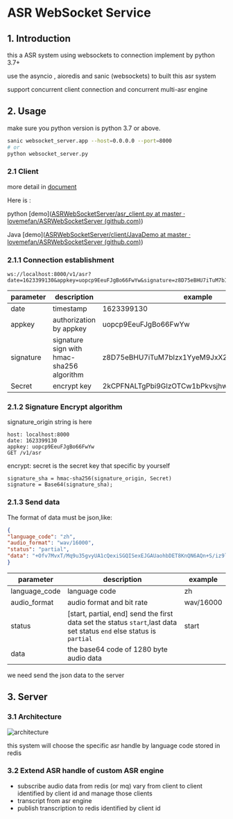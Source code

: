 # ASR WebSocket Service

## 1. Introduction

this a ASR system using  websockets to connection implement by python 3.7+

use the asyncio , aioredis and sanic (websockets)  to built this asr system 

support  concurrent client connection and concurrent multi-asr engine 

## 2.  Usage

make sure you python version is python 3.7 or above.

```bash
sanic websocket_server.app --host=0.0.0.0 --port=8000
# or
python websocket_server.py
```

### 2.1 Client

more detail in [document](https://450489712.gitbook.io/asr-websocket-service/)

Here is :

python [demo]([ASRWebSocketServer/asr_client.py at master · lovemefan/ASRWebSocketServer (github.com)](https://github.com/lovemefan/ASRWebSocketServer/blob/master/client/asr_client.py))

Java [demo]([ASRWebSocketServer/client/JavaDemo at master · lovemefan/ASRWebSocketServer (github.com)](https://github.com/lovemefan/ASRWebSocketServer/tree/master/client/JavaDemo))

### 2.1.1 Connection establishment

```http
ws://localhost:8000/v1/asr?date=1623399130&appkey=uopcp9EeuFJgBo66FwYw&signature=z8D75eBHU7iTuM7bIzx1YyeM9JxX230Gc87VL02Gpxk=
```



| parameter | description                               | example                                      |
| --------- | ----------------------------------------- | -------------------------------------------- |
| date      | timestamp                                 | 1623399130                                   |
| appkey    | authorization by appkey                   | uopcp9EeuFJgBo66FwYw                         |
| signature | signature sign with hmac-sha256 algorithm | z8D75eBHU7iTuM7bIzx1YyeM9JxX230Gc87VL02Gpxk= |
| Secret    | encrypt key                               | 2kCPFNALTgPbi9GIzOTCw1bPkvsjhwI9gsMKoRocKW8= |

### 2.1.2 Signature Encrypt algorithm

signature_origin  string is here

```
host: localhost:8000
date: 1623399130
appkey: uopcp9EeuFJgBo66FwYw
GET /v1/asr
```

encrypt: secret is the secret key that specific by yourself

```
signature_sha = hmac-sha256(signature_origin, Secret)
signature = Base64(signature_sha);
```



### 2.1.3  Send data

The  format of data must be json,like:

```json
{
"language_code": "zh",
"audio_format": "wav/16000",
"status": "partial",
"data": "+Ofv7MvxT/Mq9u35gvyUA1cQexiSGQISexEJGAUaohbDET8KnQN6AQn+S/iz9lL47PNL78ry0Pke/QD+yf6NAGwFXgpRCnAHQwYfBckCev3t+Lj2pPJ47ZDnpOVG5uLkiuP74hrkT9+/oV+gAD/Q8CGLUZhhlqF+8F3PQF8K7uffDA+H4AlAZdDb0PIAx7DOcRXxGgDsgPQA4sBSP7tPYa8OjuD/S49yL96wUzCQoHsQU="
}
```

 

| parameter     | description                                                  | example   |
| ------------- | ------------------------------------------------------------ | --------- |
| language_code | language code                                                | zh        |
| audio_format  | audio format and bit rate                                    | wav/16000 |
| status        | [start, partial, end]   send the first data set the status `start`,last data set status `end` else status is `partial` | start     |
| data          | the base64 code of 1280 byte audio data                      |           |

we need send the json data to the server 

## 3. Server



###  3.1 Architecture

![architecture](https://github.com/lovemefan/ASRWebSocketServer/raw/master/pic/Architecture.png)

this system will choose the specific asr handle by language code stored in redis

### 3.2 Extend ASR handle of custom  ASR engine 

* subscribe audio data from redis (or mq) vary from client to client identified by client id and manage those clients
* transcript from asr engine 
* publish transcription to redis identified by client id 

